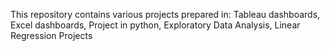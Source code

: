 This repository contains various projects prepared in:
Tableau dashboards,
Excel dashboards,
Project in python,
Exploratory Data Analysis,
Linear Regression Projects
